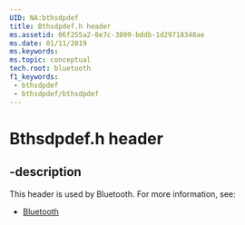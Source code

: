 ```yaml
---
UID: NA:bthsdpdef
title: Bthsdpdef.h header
ms.assetid: 06f255a2-0e7c-3809-bddb-1d29718348ae
ms.date: 01/11/2019
ms.keywords: 
ms.topic: conceptual
tech.root: bluetooth
f1_keywords:
 - bthsdpdef
 - bthsdpdef/bthsdpdef
---
```


# Bthsdpdef.h header


## -description

This header is used by Bluetooth. For more information, see:

- [Bluetooth](../_bluetooth/index.md)

